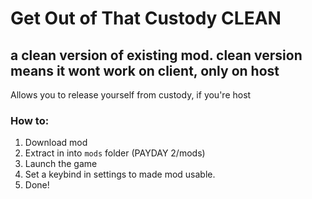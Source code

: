 # Get Out of That Custody CLEAN
## a clean version of existing mod. clean version means it wont work on client, only on host

Allows you to release yourself from custody, if you're host
###  How to:
1. Download mod
2. Extract in into ``mods`` folder (PAYDAY 2/mods)
3. Launch the game
4. Set a keybind in settings to made mod usable.
5. Done!
